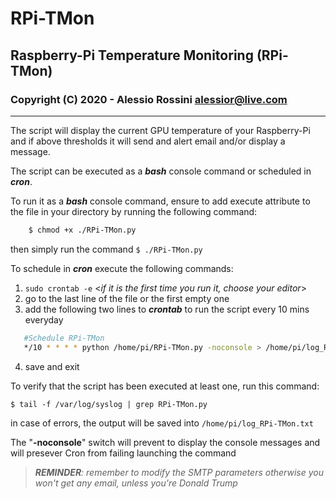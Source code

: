 # RPi-TMon
## Raspberry-Pi Temperature Monitoring (RPi-TMon)

### Copyright (C) 2020 - Alessio Rossini <alessior@live.com> 
--- 
The script will display the current GPU temperature of your Raspberry-Pi and if above thresholds it will send and alert email and/or display a message. 

The script can be executed as a ***bash*** console command or scheduled in ***cron***.

To run it as a ***bash*** console command, ensure to add execute attribute to the file in your directory by running the following command:

```sh
    $ chmod +x ./RPi-TMon.py  
```

then simply run the command `$ ./RPi-TMon.py`

To schedule in ***cron*** execute the following commands:

 1. `sudo crontab -e`  <*if it is the first time you run it, choose your editor*>
 2. go to the last line of the file or the first empty one
 3. add the following two lines to ***crontab*** to run the script every 10 mins everyday
 
 ```sh
 	#Schedule RPi-TMon
 	*/10 * * * * python /home/pi/RPi-TMon.py -noconsole > /home/pi/log_RPi-TMon.txt
 ```
  4. save and exit


To verify that the script has been executed at least one, run this command:

 	$ tail -f /var/log/syslog | grep RPi-TMon.py

in case of errors, the output will be saved into `/home/pi/log_RPi-TMon.txt`  


The "**-noconsole**" switch will prevent to display the console messages and will presever Cron from failing launching the command  



> ***REMINDER**: remember to modify the SMTP parameters otherwise you won't get any email, unless you're Donald Trump*

